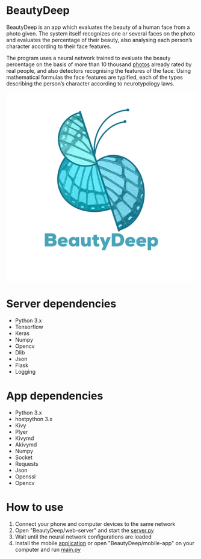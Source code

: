 # BeautyDeep

BeautyDeep is an app which evaluates the beauty of a human face from a photo given. The system itself recognizes one or several faces on the photo and evaluates the percentage of their beauty, also analysing each person’s character according to their face features. 

The program uses a neural network trained to evaluate the beauty percentage on the basis of more than 10 thousand [photos](https://github.com/HCIILAB/SCUT-FBP5500-Database-Release) already rated by real people, and also detectors recognising the features of the face. Using mathematical formulas the face features are typified, each of the types describing the person’s character according to neurotypology laws.

![alt text](https://github.com/Defaultin/BeautyDeep/blob/master/mobile-app/images/logo-bg.png "BeautyDeep")

# Server dependencies

* Python 3.x
* Tensorflow
* Keras
* Numpy
* Opencv
* Dlib
* Json
* Flask
* Logging

# App dependencies

* Python 3.x
* hostpython 3.x
* Kivy
* Plyer
* Kivymd
* Akivymd
* Numpy
* Socket
* Requests
* Json
* Openssl
* Opencv

# How to use

1. Connect your phone and computer devices to the same network
2. Open "BeautyDeep/web-server" and start the [server.py](https://github.com/Defaultin/BeautyDeep/blob/master/web-server/server.py)
3. Wait until the neural network configurations are loaded
4. Install the mobile [application](https://getfile.dokpub.com/yandex/get/https://yadi.sk/d/ngi6-QVV9xtRSQ) or open "BeautyDeep/mobile-app" on your computer and run [main.py](https://github.com/Defaultin/BeautyDeep/blob/master/mobile-app/main.py)